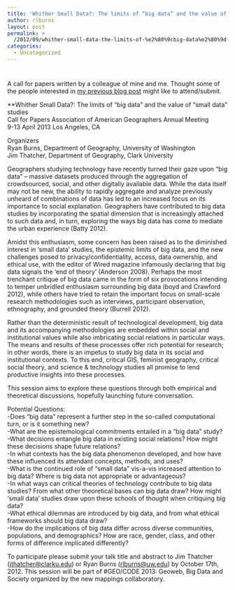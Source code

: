 ```yaml
---
title: 'Whither Small Data?: The limits of “big data” and the value of “small data” studies'
author: rlburns
layout: post
permalink: >
  /2012/09/whither-small-data-the-limits-of-%e2%80%9cbig-data%e2%80%9d-and-the-value-of-%e2%80%9csmall-data%e2%80%9d-studies/
categories:
  - Uncategorized
---
```

# 

A call for papers written by a colleague of mine and me. Thought some of the people interested in [my previous blog post][1] might like to attend/submit.

 [1]: http://students.washington.edu/rlburns/2012/07/big-data-and-the-geoweb/

**Whither Small Data?: The limits of “big data” and the value of “small data” studies  
Call for Papers 
Association of American Geographers Annual Meeting  
9-13 April 2013 Los Angeles, CA

Organizers  
Ryan Burns, Department of Geography, University of Washington  
Jim Thatcher, Department of Geography, Clark University

Geographers studying technology have recently turned their gaze upon “big data” – massive datasets produced through the aggregation of crowdsourced, social, and other digitally available data. While the data itself may not be new, the ability to rapidly aggregate and analyze previously unheard of combinations of data has led to an increased focus on its importance to social explanation. Geographers have contributed to big data studies by incorporating the spatial dimension that is increasingly attached to such data and, in turn, exploring the ways big data has come to mediate the urban experience (Batty 2012).

Amidst this enthusiasm, some concern has been raised as to the diminished interest in ‘small data’ studies, the epistemic limits of big data, and the new challenges posed to privacy/confidentiality, access, data ownership, and ethical use, with the editor of Wired magazine infamously declaring that big data signals the ‘end of theory’ (Anderson 2008). Perhaps the most trenchant critique of big data came in the form of six provocations intending to temper unbridled enthusiasm surrounding big data (boyd and Crawford 2012), while others have tried to retain the important focus on small-scale research methodologies such as interviews, participant observation, ethnography, and grounded theory (Burrell 2012).

Rather than the deterministic result of technological development, big data and its accompanying methodologies are embedded within social and institutional values while also imbricating social relations in particular ways. The means and results of these processes offer rich potential for research; in other words, there is an impetus to study big data in its social and institutional contexts. To this end, critical GIS, feminist geography, critical social theory, and science & technology studies all promise to lend productive insights into these processes.

This session aims to explore these questions through both empirical and theoretical discussions, hopefully launching future conversation.

Potential Questions:  
-Does “big data” represent a further step in the so-called computational turn, or is it something new?  
-What are the epistemological commitments entailed in a “big data” study?  
-What decisions entangle big data in existing social relations? How might these decisions shape future relations?  
-In what contexts has the big data phenomenon developed, and how have these influenced its attendant concepts, methods, and uses?  
-What is the continued role of “small data” vis-a-vis increased attention to big data? Where is big data not appropriate or advantageous?  
-In what ways can critical theories of technology contribute to big data studies? From what other theoretical bases can big data draw? How might ‘small data’ studies draw upon these schools of thought when critiquing big data?  
-What ethical dilemmas are introduced by big data, and from what ethical frameworks should big data draw?  
-How do the implications of big data differ across diverse communities, populations, and demographics? How are race, gender, class, and other forms of difference implicated differently?

To participate please submit your talk title and abstract to Jim Thatcher (jthatcher@clarku.edu) or Ryan Burns (rlburns@uw.edu) by October 17th, 2012. This session will be part of #GEO/CODE 2013: Geoweb, Big Data and Society organized by the new mappings collaboratory.